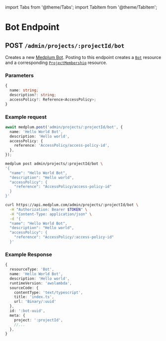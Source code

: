 import Tabs from '@theme/Tabs';
import TabItem from '@theme/TabItem';

# Bot Endpoint

## POST `/admin/projects/:projectId/bot`

Creates a new [Medplum Bot](/docs/). Posting to this endpoint creates a [`Bot`](/docs/api/fhir/medplum/bot) resource and a corresponding [`ProjectMembership`](/docs/api/fhir/medplum/projectmembership) resource.

### Parameters

```ts
{
  name: string;
  description?: string;
  accessPolicy?: Reference<AccessPolicy>;
}
```

### Example request

<Tabs groupId="language">
  <TabItem value="ts" label="Typescript">

```ts
await medplum.post('admin/projects/:projectId/bot', {
  name: 'Hello World Bot',
  description: 'Hello world',
  accessPolicy: {
    reference: 'AccessPolicy/access-policy-id',
  },
});
```

  </TabItem>
  <TabItem value="cli" label="CLI">

```bash
medplum post admin/projects/:projectId/bot \
'{
  "name": "Hello World Bot",
  "description": "Hello world",
  "accessPolicy": {
    "reference": "AccessPolicy/access-policy-id"
  }
}'
```

  </TabItem>
  <TabItem value="curl" label="cURL">

```bash
curl https://api.medplum.com/admin/projects/:projectId/bot \
  -H "Authorization: Bearer $TOKEN" \
  -H "Content-Type: application/json" \
  -d '{
  "name": "Hello World Bot",
  "description": "Hello world",
  "accessPolicy": {
    "reference": "AccessPolicy/:access-policy-id"
  }'
```

  </TabItem>
</Tabs>

### Example Response

```ts
{
  resourceType: 'Bot',
  name: 'Hello World Bot',
  description: 'Hello world',
  runtimeVersion: 'awslambda',
  sourceCode: {
    contentType: 'text/typescript',
    title: 'index.ts',
    url: 'Binary/:uuid'
  },
  id: ':bot-uuid',
  meta: {
    project: ':projectId',
    //...
  },
}
```
